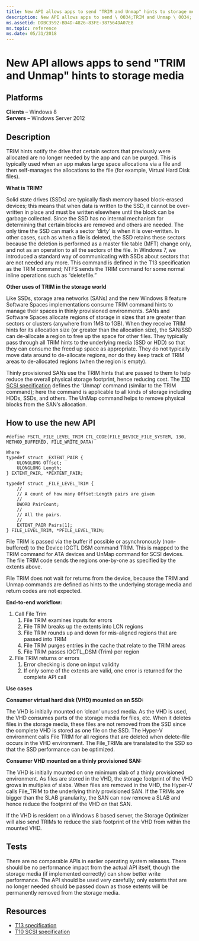 ```yaml
---
title: New API allows apps to send "TRIM and Unmap" hints to storage media
description: New API allows apps to send \ 0034;TRIM and Unmap \ 0034; hints to storage media
ms.assetid: DDBC3592-BD4D-4826-83FE-387564DA07E8
ms.topic: reference
ms.date: 05/31/2018
---
```


# New API allows apps to send "TRIM and Unmap" hints to storage media

## Platforms

**Clients** – Windows 8  
**Servers** – Windows Server 2012  


## Description

TRIM hints notify the drive that certain sectors that previously were allocated are no longer needed by the app and can be purged. This is typically used when an app makes large space allocations via a file and then self-manages the allocations to the file (for example, Virtual Hard Disk files).

**What is TRIM?**

Solid state drives (SSDs) are typically flash memory based block-erased devices; this means that when data is written to the SSD, it cannot be over-written in place and must be written elsewhere until the block can be garbage collected. Since the SSD has no internal mechanism for determining that certain blocks are removed and others are needed. The only time the SSD can mark a sector ‘dirty’ is when it is over-written. In other cases, such as when a file is deleted, the SSD retains these sectors because the deletion is performed as a master file table (MFT) change only, and not as an operation to all the sectors of the file. In Windows 7, we introduced a standard way of communicating with SSDs about sectors that are not needed any more. This command is defined in the T13 specification as the TRIM command; NTFS sends the TRIM command for some normal inline operations such as “deletefile.”

**Other uses of TRIM in the storage world**

Like SSDs, storage area networks (SANs) and the new Windows 8 feature Software Spaces implementations consume TRIM command hints to manage their spaces in thinly provisioned environments. SANs and Software Spaces allocate regions of storage in sizes that are greater than sectors or clusters (anywhere from 1MB to 1GB). When they receive TRIM hints for its allocation size (or greater than the allocation size), the SAN/SSD can de-allocate a region to free up the space for other files. They typically pass through all TRIM hints to the underlying media (SSD or HDD) so that they can consume the freed up space as appropriate. They do not typically move data around to de-allocate regions, nor do they keep track of TRIM areas to de-allocated regions (when the region is empty).

Thinly provisioned SANs use the TRIM hints that are passed to them to help reduce the overall physical storage footprint, hence reducing cost. The [T10 SCSI specification](https://www.t10.org) defines the ‘Unmap’ command (similar to the TRIM command); here the command is applicable to all kinds of storage including HDDs, SSDs, and others. The UnMap command helps to remove physical blocks from the SAN’s allocation.

## How to use the new API


```
#define FSCTL_FILE_LEVEL_TRIM CTL_CODE(FILE_DEVICE_FILE_SYSTEM, 130, METHOD_BUFFERED, FILE_WRITE_DATA)

Where 
typedef struct _EXTENT_PAIR {
    ULONGLONG Offset;
    ULONGLONG Length;
} EXTENT_PAIR, *PEXTENT_PAIR;

typedef struct _FILE_LEVEL_TRIM {
    //
    // A count of how many Offset:Length pairs are given
    //
    DWORD PairCount;
    //
    // All the pairs.
    //
    EXTENT_PAIR Pairs[1];
} FILE_LEVEL_TRIM, *PFILE_LEVEL_TRIM;
```



File TRIM is passed via the buffer if possible or asynchronously (non-buffered) to the Device IOCTL DSM command TRIM. This is mapped to the TRIM command for ATA devices and UnMap command for SCSI devices. The file TRIM code sends the regions one-by-one as specified by the extents above.

File TRIM does not wait for returns from the device, because the TRIM and Unmap commands are defined as hints to the underlying storage media and return codes are not expected.

**End-to-end workflow:**

1.  Call File Trim
    1.  File TRIM examines inputs for errors
    2.  File TRIM breaks up the extents into LCN regions
    3.  File TRIM rounds up and down for mis-aligned regions that are passed into TRIM
    4.  File TRIM purges entries in the cache that relate to the TRIM areas
    5.  File TRIM passes IOCTL\_DSM (Trim) per region
2.  File TRIM returns or errors
    1.  Error checking is done on input validity
    2.  If only some of the extents are valid, one error is returned for the complete API call

**Use cases**

**Consumer virtual hard disk (VHD) mounted on an SSD:**

The VHD is initially mounted on ‘clean’ unused media. As the VHD is used, the VHD consumes parts of the storage media for files, etc. When it deletes files in the storage media, these files are not removed from the SSD since the complete VHD is stored as one file on the SSD. The Hyper-V environment calls File TRIM for all regions that are deleted when delete-file occurs in the VHD environment. The File\_TRIMs are translated to the SSD so that the SSD performance can be optimized.

**Consumer VHD mounted on a thinly provisioned SAN:**

The VHD is initially mounted on one minimum slab of a thinly provisioned environment. As files are stored in the VHD, the storage footprint of the VHD grows in multiples of slabs. When files are removed in the VHD, the Hyper-V calls File\_TRIM to the underlying thinly provisioned SAN. If the TRIMs are bigger than the SLAB granularity, the SAN can now remove a SLAB and hence reduce the footprint of the VHD on that SAN.

If the VHD is resident on a Windows 8 based server, the Storage Optimizer will also send TRIMs to reduce the slab footprint of the VHD from within the mounted VHD.

## Tests

There are no comparable APIs in earlier operating system releases. There should be no performance impact from the actual API itself, though the storage media (if implemented correctly) can show better write performance. The API should be used very carefully; only extents that are no longer needed should be passed down as those extents will be permanently removed from the storage media.

## Resources

-   [T13 specification](https://www.t13.org/standards-published)
-   [T10 SCSI specification](https://www.t10.org/)

 

 





